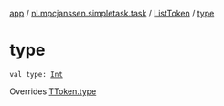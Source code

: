 [app](../../index.md) / [nl.mpcjanssen.simpletask.task](../index.md) / [ListToken](index.md) / [type](.)

# type

`val type: `[`Int`](https://kotlinlang.org/api/latest/jvm/stdlib/kotlin/-int/index.html)

Overrides [TToken.type](../-t-token/type.md)

